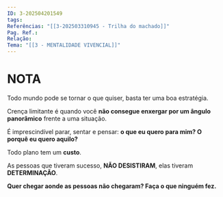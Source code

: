 ```yaml
---
ID: 3-202504201549
tags: 
Referências: "[[3-202503310945 - Trilha do machado]]"
Pag. Ref.: 
Relação: 
Tema: "[[3 - MENTALIDADE VIVENCIAL]]"
---
```

# NOTA 

Todo mundo pode se tornar o que quiser, basta ter uma boa estratégia.

Crença limitante é quando você **não consegue enxergar por um ângulo panorâmico** frente a uma situação.

É imprescindível parar, sentar e pensar: **o que eu quero para mim? O porquê eu quero aquilo?**

Todo plano tem um **custo**.

As pessoas que tiveram sucesso, **NÃO DESISTIRAM**, elas tiveram **DETERMINAÇÃO**.

**Quer chegar aonde as pessoas não chegaram? Faça o que ninguém fez.**






